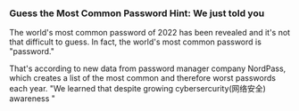### Guess the Most Common Password Hint: We just told you

The world's  most common password of 2022 has been revealed and it's not that difficult to guess. In fact, the world's most common password is "password."

That's according to new data from password manager company NordPass, which creates a list of the most common and therefore worst passwords each year. "We learned that despite growing cybersercurity(网络安全) awareness "

